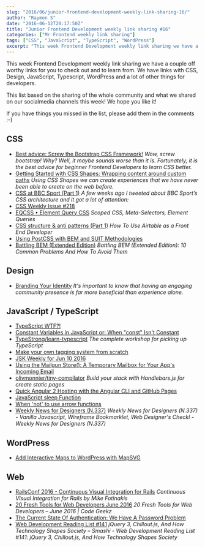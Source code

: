 ```yaml
---
slug: "2016/06/junior-frontend-development-weekly-link-sharing-16/"
author: "Raymon S"
date: "2016-06-12T20:17:50Z"
title: "Junior Frontend Development weekly link sharing #16"
categories: ["Mr Frontend weekly link sharing"]
tags: ["CSS", "JavaScript", "TypeScript", "WordPress"]
excerpt: "This week Frontend Development weekly link sharing we have a couple off worthy links for you to che..."
---
```


This week Frontend Development weekly link sharing we have a couple off worthy links for you to check out and to learn from. We have links with CSS, Design, JavaScript, Typescript, WordPress and a lot of other things for developers.

This list based on the sharing of the whole community and what we shared on our socialmedia channels this week! We hope you like it!

If you have things you missed in the list, please add them in the comments :-)

## CSS

* [Best advice: Screw the Bootstrap CSS Framework!](https://mrfrontend.org/2016/06/next-step-learning-html-css-screw-bootstrap/ "Best advice: Screw the Bootstrap CSS Framework!") _Wow, screw bootstrap! Why? Well, it maybe sounds worse than it is. Fortunately, it is the best advice for beginner Frontend Developers to learn CSS better._
* [Getting Started with CSS Shapes: Wrapping content around custom paths](http://www.html5rocks.com/en/tutorials/shapes/getting-started/ "Getting Started with CSS Shapes: Wrapping content around custom paths - HTML5 Rocks") _Using CSS Shapes we can create experiences that we have never been able to create on the web before._
* [CSS at BBC Sport (Part 1)](https://medium.com/@shaunbent/css-at-bbc-sport-part-1-bab546184e66#.2i71s2rgt "CSS at BBC Sport (Part 1)") _A few weeks ago I tweeted about BBC Sport’s CSS architecture and it got a lot of attention:_
* [CSS Weekly Issue #218](http://buff.ly/1riAMyj)
* [EQCSS • Element Query CSS](http://buff.ly/1L7uUSb) _Scoped CSS, Meta-Selectors, Element Queries_
* [CSS structure & anti patterns (Part 1)](http://buff.ly/1Oh7Xxm "CSS structure & anti patterns (Part 1)") _How To Use Airtable as a Front End Developer_
* [Using PostCSS with BEM and SUIT Methodologies](http://buff.ly/25PqFAo "Using PostCSS with BEM and SUIT Methodologies")
* [Battling BEM (Extended Edition)](http://buff.ly/25Nic4f "Battling BEM (Extended Edition): 10 Common Problems And How To Avoid Them Smashing Magazine") _Battling BEM (Extended Edition): 10 Common Problems And How To Avoid Them_

## Design

* [Branding Your Identity](http://www.corporateprogrammer.com/blog/branding-your-identity/ "Branding Your Identity") _It's important to know that having an engaging community presence is far more beneficial than experience alone._

## JavaScript / TypeScript

* [TypeScript WTF?!](http://flip.it/Txlxp "TypeScript WTF?!")
* [Constant Variables in JavaScript or: When "const" Isn't Constant](http://buff.ly/1t4OXYS "Constant Variables in JavaScript or: When ")
* [TypeStrong/learn-typescript](http://buff.ly/1UDfJAF "TypeStrong/learn-typescript") _The complete workshop for picking up TypeScript_
* [Make your own tagging system from scratch](http://buff.ly/22LjiIt "Make your own tagging system from scratch - Kequc")
* [JSK Weekly for Jun 10 2016](http://buff.ly/1XewLsh "JSK Weekly for Jun 10 2016")
* [Using the Mailgun Store(): A Temporary Mailbox for Your App's Incoming Email](http://buff.ly/1UbzQau "Using the Mailgun Store(): A Temporary Mailbox for Your App's Incoming Email")
* [olivmonnier/tiny-compilator](http://buff.ly/1WCQjqs "olivmonnier/tiny-compilator") _Build your stack with Handlebars.js for create static pages_
* [Quick Angular 2 Hosting with the Angular CLI and GitHub Pages](http://buff.ly/1UDeFN9 "Quick Angular 2 Hosting with the Angular CLI and GitHub Pages -")
* [JavaScript sleep Function](http://flip.it/qh2Th "JavaScript sleep Function")
* [When 'not' to use arrow functions](http://buff.ly/1WCR56P "When 'not' to use arrow functions")
* [Weekly News for Designers (N.337)](http://buff.ly/1U3n8Jy "Weekly News for Designers (N.337) - Vanilla Javascript Wireframe Bookmarklet Web Designer's Checkl") _Weekly News for Designers (N.337) - Vanilla Javascript, Wireframe Bookmarklet, Web Designer's Checkl - Weekly News for Designers (N.337)_

## WordPress

* [Add Interactive Maps to WordPress with MapSVG](http://buff.ly/1raXKHn "Add Interactive Maps to WordPress with MapSVG - Speckyboy Design Magazine")

## Web

* [RailsConf 2016 - Continuous Visual Integration for Rails](http://buff.ly/1raXmsr "RailsConf 2016 - Continuous Visual Integration for Rails by Mike Fotinakis") _Continuous Visual Integration for Rails by Mike Fotinakis_
* [20 Fresh Tools for Web Developers June 2016](http://buff.ly/1WCR4Qi "20 Fresh Tools for Web Developers June 2016 | Code Geekz") _20 Fresh Tools for Web Developers – June 2016 | Code Geekz_
* [The Current State Of Authentication: We Have A Password Problem](http://buff.ly/24Glj8k "The Current State Of Authentication: We Have A Password Problem Smashing Magazine")
* [Web Development Reading List #141](http://buff.ly/25ShsYl "Web Development Reading List #141: jQuery 3 Chillout.js And How Technology Shapes Society Smashi") _jQuery 3, Chillout.js, And How Technology Shapes Society – Smashi - Web Development Reading List #141: jQuery 3, Chillout.js, And How Technology Shapes Society_